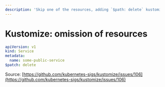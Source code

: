 ```yaml
---
description: 'Skip one of the resources, adding `$path: delete` kustomize will skip it.'
---
```


# Kustomize: omission of resources

```yaml
apiVersion: v1
kind: Service
metadata:
  name: some-public-service
$patch: delete
```

Source: [https://github.com/kubernetes-sigs/kustomize/issues/106](https://github.com/kubernetes-sigs/kustomize/issues/106)
